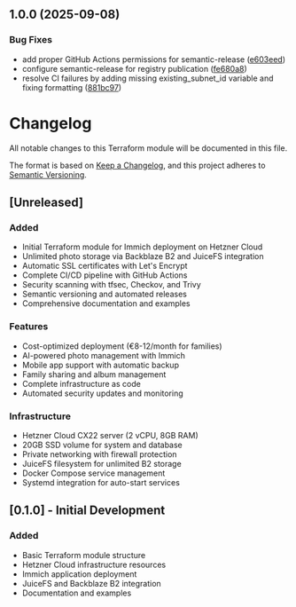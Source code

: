 ## 1.0.0 (2025-09-08)

### Bug Fixes

* add proper GitHub Actions permissions for semantic-release ([e603eed](https://github.com/andreimerfu/terraform-immich-hetzner/commit/e603eedb8cd1cb721eb19a0c873abb6af1a45eb7))
* configure semantic-release for registry publication ([fe680a8](https://github.com/andreimerfu/terraform-immich-hetzner/commit/fe680a88f0ea1cd4adc911f197819ef5df486fb3))
* resolve CI failures by adding missing existing_subnet_id variable and fixing formatting ([881bc97](https://github.com/andreimerfu/terraform-immich-hetzner/commit/881bc9781a90ac2bf7add478558bfd97f386473f))

# Changelog

All notable changes to this Terraform module will be documented in this file.

The format is based on [Keep a Changelog](https://keepachangelog.com/en/1.0.0/),
and this project adheres to [Semantic Versioning](https://semver.org/spec/v2.0.0.html).

## [Unreleased]

### Added
- Initial Terraform module for Immich deployment on Hetzner Cloud
- Unlimited photo storage via Backblaze B2 and JuiceFS integration
- Automatic SSL certificates with Let's Encrypt
- Complete CI/CD pipeline with GitHub Actions
- Security scanning with tfsec, Checkov, and Trivy
- Semantic versioning and automated releases
- Comprehensive documentation and examples

### Features
- Cost-optimized deployment (€8-12/month for families)
- AI-powered photo management with Immich
- Mobile app support with automatic backup
- Family sharing and album management
- Complete infrastructure as code
- Automated security updates and monitoring

### Infrastructure
- Hetzner Cloud CX22 server (2 vCPU, 8GB RAM)
- 20GB SSD volume for system and database
- Private networking with firewall protection
- JuiceFS filesystem for unlimited B2 storage
- Docker Compose service management
- Systemd integration for auto-start services

<!-- 
## [1.0.0] - YYYY-MM-DD

### Added
- Initial release

### Changed
- 

### Deprecated
- 

### Removed
- 

### Fixed
- 

### Security
- 
-->

## [0.1.0] - Initial Development

### Added
- Basic Terraform module structure
- Hetzner Cloud infrastructure resources
- Immich application deployment
- JuiceFS and Backblaze B2 integration
- Documentation and examples
